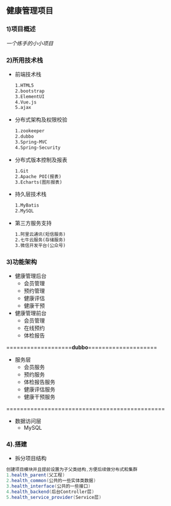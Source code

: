 ## 健康管理项目

### 1)项目概述

*一个练手的小小项目*

### 2)所用技术栈

- 前端技术栈

  ```markdown
  1.HTML5
  2.bootstrap
  3.ElementUI
  4.Vue.js
  5.ajax
  ```

- 分布式架构及权限校验

  ```markdown
  1.zookeeper
  2.dubbo
  3.Spring-MVC
  4.Spring-Security
  ```

- 分布式版本控制及报表

  ```markdown
  1.Git
  2.Apache POI(报表)
  3.Echarts(图形报表)
  ```

- 持久层技术栈

  ```markdown
  1.MyBatis
  2.MySQL
  ```

  

- 第三方服务支持

  ```markdown
  1.阿里云通讯(短信服务)
  2.七牛云服务(存储服务)
  3.微信开发平台(公众号)
  ```

### 3)功能架构

- 健康管理后台
  - 会员管理
  - 预约管理
  - 健康评估
  - 健康干预
- 健康管理前台
  - 会员管理
  - 在线预约
  - 体检报告

===================**dubbo**====================

- 服务层
  - 会员服务
  - 预约服务
  - 体检报告服务
  - 健康评估服务
  - 健康干预服务

==============================================

- 数据访问层
  - MySQL
### 4).搭建
- 拆分项目结构
````java
创建项目模块并且提前设置为子父类结构,方便后续做分布式和集群
1.health_parent(父工程)
2.health_common(公共的一些实体类数据)
3.health_interface(公共的一些接口)
4.health_backend(后台Controller层)
5.health_service_provider(Service层)    
````


